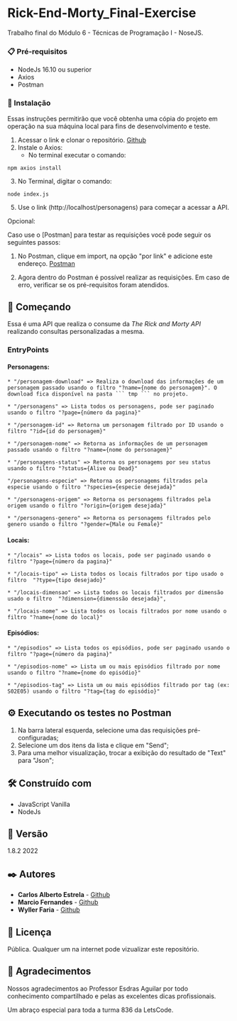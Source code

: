 # Rick-End-Morty_Final-Exercise

Trabalho final do Módulo 6 - Técnicas de Programação I - NoseJS.


### 📋 Pré-requisitos

* NodeJs 16.10 ou superior
* Axios 
* Postman

### 🔧 Instalação
Essas instruções permitirão que você obtenha uma cópia do projeto em operação na sua máquina local para fins de desenvolvimento e teste.

1. Acessar o link e clonar o repositório. [Github](https://github.com/carlosalbertoestrela/Rick-End-Morty_Final-Exercise)
2. Instale o Axios: 
    - No terminal executar o comando:
```
npm axios install
```   
3. No Terminal, digitar o comando: 
```
node index.js
```
5. Use o link (http://localhost/personagens) para começar a acessar a API.

Opcional:

Caso use o [Postman] para testar as requisições você pode seguir os seguintes passos:

1. No Postman, clique em import, na opção "por link" e adicione este endereço.  [Postman](https://www.getpostman.com/collections/02609d1a2642370350dc)

2. Agora dentro do Postman é possível realizar as requisições.
Em caso de erro, verificar se os pré-requisitos foram atendidos.

## 🚀 Começando

Essa é uma API que realiza o consume da *The Rick and Morty API* realizando consultas personalizadas a mesma.

### EntryPoints

#### Personagens:

    * "/personagem-download" => Realiza o download das informações de um personagem passado usando o filtro "?name={nome do personagem}". O download fica disponível na pasta ``` tmp ``` no projeto.

    * "/personagens" => Lista todos os personagens, pode ser paginado usando o filtro "?page={número da pagina}"

    * "/personagem-id" => Retorna um personagem filtrado por ID usando o filtro "?id={id do personagem}"

    * "/personagem-nome" => Retorna as informações de um personagem passado usando o filtro "?name={nome do personagem}"

    * "/personagens-status" => Retorna os personagems por seu status usando o filtro "?status={Alive ou Dead}"

    "/personagens-especie" => Retorna os personagems filtrados pela especie usando o filtro "?species={especie desejada}"

    * "/personagens-origem" => Retorna os personagems filtrados pela origem usando o filtro "?origin={origem desejada}"

    * "/personagens-genero" => Retorna os personagems filtrados pelo genero usando o filtro "?gender={Male ou Female}"


#### Locais:
    * "/locais" => Lista todos os locais, pode ser paginado usando o filtro "?page={número da pagina}" 
    
    * "/locais-tipo" => Lista todos os locais filtrados por tipo usado o filtro  "?type={tipo desejado}" 
    
    * "/locais-dimensao" => Lista todos os locais filtrados por dimensão usado o filtro  "?dimension={dimenssão desejada}", 
    
    * "/locais-nome" => Lista todos os locais filtrados por nome usando o filtro "?name={nome do local}"

#### Episódios:
    * "/episodios" => Lista todos os episódios, pode ser paginado usando o filtro "?page={número da pagina}"

    * "/episodios-nome" => Lista um ou mais episódios filtrado por nome usando o filtro "?name={nome do episódio}"

    * "/episodios-tag" => Lista um ou mais episódios filtrado por tag (ex: S02E05) usando o filtro "?tag={tag do episódio}"



## ⚙️ Executando os testes no Postman

1. Na barra lateral esquerda, selecione uma das requisições pré-configuradas;
2. Selecione um dos itens da lista e clique em "Send";
3. Para uma melhor visualização, trocar a exibição do resultado de "Text" para "Json";

## 🛠️ Construído com

* JavaScript Vanilla
* NodeJs

## 📌 Versão

1.8.2 2022

## ✒️ Autores

* **Carlos Alberto Estrela** - [Github](https://github.com/carlosalbertoestrela)
* **Marcio Fernandes** - [Github](https://github.com/marciofsj)
* **Wyller Faria** - [Github](https://github.com/Wyller21)

## 📄 Licença

Pública. Qualquer um na internet pode vizualizar este repositório.

## 🎁 Agradecimentos

Nossos agradecimentos ao Professor Esdras Aguilar por todo conhecimento compartilhado e pelas as excelentes dicas profissionais.

Um abraço especial para toda a turma 836 da LetsCode.